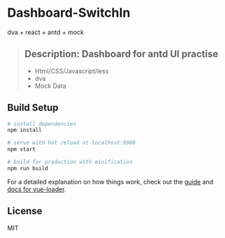 # Dashboard-SwitchIn
dva + react + antd + mock

> ## Description: Dashboard for antd UI practise
> * Html/CSS/Javascript/less
> * dva
> * Mock Data

## Build Setup

``` bash
# install dependencies
npm install

# serve with hot reload at localhost:8000
npm start

# build for production with minification
npm run build

```

For a detailed explanation on how things work, check out the [guide](http://vuejs-templates.github.io/webpack/) and [docs for vue-loader](http://vuejs.github.io/vue-loader).

## License
MIT
